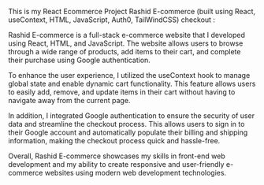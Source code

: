This is my React Ecommerce Project 
Rashid E-commerce (built using React, useContext, HTML, JavaScript, Auth0, TailWindCSS)
checkout : 

Rashid E-commerce is a full-stack e-commerce website that I developed using React, HTML, and JavaScript. The website allows users to browse through a wide range of products, add items to their cart, and complete their purchase using Google authentication.

To enhance the user experience, I utilized the useContext hook to manage global state and enable dynamic cart functionality. This feature allows users to easily add, remove, and update items in their cart without having to navigate away from the current page.

In addition, I integrated Google authentication to ensure the security of user data and streamline the checkout process. This allows users to sign in to their Google account and automatically populate their billing and shipping information, making the checkout process quick and hassle-free.

Overall, Rashid E-commerce showcases my skills in front-end web development and my ability to create responsive and user-friendly e-commerce websites using modern web development technologies.
